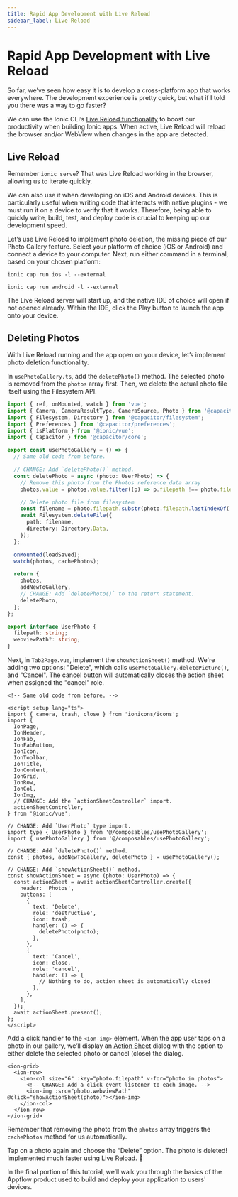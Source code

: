 ```yaml
---
title: Rapid App Development with Live Reload
sidebar_label: Live Reload
---
```


<head>
  <title>Rapid App Development with Live Reload with Vue | Ionic Capacitor Camera</title>
  <meta
    name="description"
    content="Use the Ionic CLI’s Live Reload functionality to boost your productivity when building Ionic apps. Learn how you can utilize rapid app development."
  />
</head>

# Rapid App Development with Live Reload

So far, we’ve seen how easy it is to develop a cross-platform app that works everywhere. The development experience is pretty quick, but what if I told you there was a way to go faster?

We can use the Ionic CLI’s [Live Reload functionality](../../cli/livereload.md) to boost our productivity when building Ionic apps. When active, Live Reload will reload the browser and/or WebView when changes in the app are detected.

## Live Reload

Remember `ionic serve`? That was Live Reload working in the browser, allowing us to iterate quickly.

We can also use it when developing on iOS and Android devices. This is particularly useful when writing code that interacts with native plugins - we must run it on a device to verify that it works. Therefore, being able to quickly write, build, test, and deploy code is crucial to keeping up our development speed.

Let’s use Live Reload to implement photo deletion, the missing piece of our Photo Gallery feature. Select your platform of choice (iOS or Android) and connect a device to your computer. Next, run either command in a terminal, based on your chosen platform:

```shell
ionic cap run ios -l --external

ionic cap run android -l --external
```

The Live Reload server will start up, and the native IDE of choice will open if not opened already. Within the IDE, click the Play button to launch the app onto your device.

## Deleting Photos

With Live Reload running and the app open on your device, let’s implement photo deletion functionality.

In `usePhotoGallery.ts`, add the `deletePhoto()` method. The selected photo is removed from the `photos` array first. Then, we delete the actual photo file itself using the Filesystem API.

```ts
import { ref, onMounted, watch } from 'vue';
import { Camera, CameraResultType, CameraSource, Photo } from '@capacitor/camera';
import { Filesystem, Directory } from '@capacitor/filesystem';
import { Preferences } from '@capacitor/preferences';
import { isPlatform } from '@ionic/vue';
import { Capacitor } from '@capacitor/core';

export const usePhotoGallery = () => {
  // Same old code from before.

  // CHANGE: Add `deletePhoto()` method.
  const deletePhoto = async (photo: UserPhoto) => {
    // Remove this photo from the Photos reference data array
    photos.value = photos.value.filter((p) => p.filepath !== photo.filepath);

    // Delete photo file from filesystem
    const filename = photo.filepath.substr(photo.filepath.lastIndexOf('/') + 1);
    await Filesystem.deleteFile({
      path: filename,
      directory: Directory.Data,
    });
  };

  onMounted(loadSaved);
  watch(photos, cachePhotos);

  return {
    photos,
    addNewToGallery,
    // CHANGE: Add `deletePhoto()` to the return statement.
    deletePhoto,
  };
};

export interface UserPhoto {
  filepath: string;
  webviewPath?: string;
}
```

Next, in `Tab2Page.vue`, implement the `showActionSheet()` method. We're adding two options: "Delete", which calls `usePhotoGallery.deletePicture()`, and "Cancel". The cancel button will automatically closes the action sheet when assigned the "cancel" role.

```vue
<!-- Same old code from before. -->

<script setup lang="ts">
import { camera, trash, close } from 'ionicons/icons';
import {
  IonPage,
  IonHeader,
  IonFab,
  IonFabButton,
  IonIcon,
  IonToolbar,
  IonTitle,
  IonContent,
  IonGrid,
  IonRow,
  IonCol,
  IonImg,
  // CHANGE: Add the `actionSheetController` import.
  actionSheetController,
} from '@ionic/vue';

// CHANGE: Add `UserPhoto` type import.
import type { UserPhoto } from '@/composables/usePhotoGallery';
import { usePhotoGallery } from '@/composables/usePhotoGallery';

// CHANGE: Add `deletePhoto()` method.
const { photos, addNewToGallery, deletePhoto } = usePhotoGallery();

// CHANGE: Add `showActionSheet()` method.
const showActionSheet = async (photo: UserPhoto) => {
  const actionSheet = await actionSheetController.create({
    header: 'Photos',
    buttons: [
      {
        text: 'Delete',
        role: 'destructive',
        icon: trash,
        handler: () => {
          deletePhoto(photo);
        },
      },
      {
        text: 'Cancel',
        icon: close,
        role: 'cancel',
        handler: () => {
          // Nothing to do, action sheet is automatically closed
        },
      },
    ],
  });
  await actionSheet.present();
};
</script>
```

Add a click handler to the `<ion-img>` element. When the app user taps on a photo in our gallery, we’ll display an [Action Sheet](../../api/action-sheet.md) dialog with the option to either delete the selected photo or cancel (close) the dialog.

```vue
<ion-grid>
  <ion-row>
    <ion-col size="6" :key="photo.filepath" v-for="photo in photos">
      <!-- CHANGE: Add a click event listener to each image. -->
      <ion-img :src="photo.webviewPath" @click="showActionSheet(photo)"></ion-img>
    </ion-col>
  </ion-row>
</ion-grid>
```

Remember that removing the photo from the `photos` array triggers the `cachePhotos` method for us automatically.

Tap on a photo again and choose the “Delete” option. The photo is deleted! Implemented much faster using Live Reload. 💪

In the final portion of this tutorial, we’ll walk you through the basics of the Appflow product used to build and deploy your application to users' devices.
